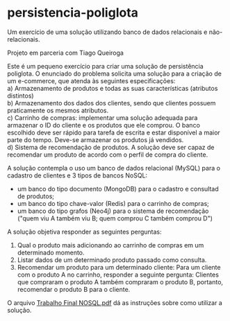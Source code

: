 # persistencia-poliglota
Um exercício de uma solução utilizando banco de dados relacionais e não-relacionais.

Projeto em parceria com Tiago Queiroga

Este é um pequeno exercício para criar uma solução de persistência poliglota. O enunciado do problema solicita uma solução para  a criação de um e-commerce, que atenda às seguintes especificações:  
a) Armazenamento de produtos e todas as suas características (atributos distintos)  
b) Armazenamento dos dados dos clientes, sendo que clientes possuem praticamente os mesmos atributos.  
c) Carrinho de compras: implementar uma solução adequada para armazenar o ID do cliente e os produtos que ele comprou. O banco escolhido deve ser rápido para tarefa de escrita e estar disponível a maior parte do tempo. Deve-se armazenar os produtos já vendidos.   
d) Sistema de recomendação de produtos. A solução deve ser capaz de recomendar um produto de acordo com o perfil de compra do cliente. 
 
A solução contempla o uso um banco de dados relacional (MySQL) para o cadastro de clientes e 3 tipos de bancos NoSQL: 
- um banco do tipo documento (MongoDB) para o cadastro e consultad de produtos;  
- um banco do tipo chave-valor (Redis) para o carrinho de compras;
- um banco do tipo grafos (Neo4j) para o sistema de recomendação ("quem viu A também viu B; quem comprou C também comprou D")

A solução objetiva responder as seguintes perguntas: 
 
1. Qual o produto mais adicionando ao carrinho de compras em um determinado momento. 
2. Listar dados de um determinado produto passado como consulta. 
3. Recomendar um produto para um determinado cliente: Para um cliente com o produto A no carrinho, responder a seguinte pergunta: Clientes que compraram o produto A também compraram o produto B, portanto, recomendar o produto B para o cliente. 

O arquivo [Trabalho Final NOSQL.pdf](./docs/Documentação/) dá as instruções sobre como utilizar a solução.
